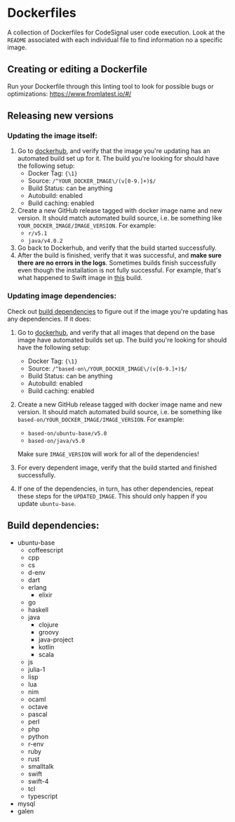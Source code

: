 # Dockerfiles

A collection of Dockerfiles for CodeSignal user code execution. Look at the `README` associated with each individual file to find information no a specific image.

## Creating or editing a Dockerfile

Run your Dockerfile through this linting tool to look for possible bugs or optimizations:
https://www.fromlatest.io/#/

## Releasing new versions

### Updating the image itself:

1. Go to [dockerhub](https://hub.docker.com/?namespace=codesignal), and verify that the image you're updating has an automated build set up for it. The build you're looking for should have the following setup:
   * Docker Tag: `{\1}`
   * Source: `/^YOUR_DOCKER_IMAGE\/(v[0-9.]+)$/`
   * Build Status: can be anything
   * Autobuild: enabled
   * Build caching: enabled
2. Create a new GitHub release tagged with docker image name and new version. It should match automated build source, i.e. be something like `YOUR_DOCKER_IMAGE/IMAGE_VERSION`. For example:
   * `r/v5.1`
   * `java/v4.0.2`
3. Go back to Dockerhub, and verify that the build started successfully.
4. After the build is finished, verify that it was successful, and **make sure there are no errors in the logs**. Sometimes builds finish successfully even though the installation is not fully successful. For example, that's what happened to Swift image in [this](https://cloud.docker.com/u/codesignal/repository/registry-1.docker.io/codesignal/swift/builds/0ba57fcb-7639-448d-b00e-91b89c75765b) build.
   
### Updating image dependencies:

Check out [build dependencies](#build-tree) to figure out if the image you're updating has any dependencies. If it does:

1. Go to [dockerhub](https://hub.docker.com/?namespace=codesignal), and verify that all images that depend on the base image have automated builds set up. The build you're looking for should have the following setup:
   * Docker Tag: `{\1}`
   * Source: `/^based-on\/YOUR_DOCKER_IMAGE\/(v[0-9.]+)$/`
   * Build Status: can be anything
   * Autobuild: enabled
   * Build caching: enabled
2. Create a new GitHub release tagged with docker image name and new version. It should match automated build source, i.e. be something like `based-on/YOUR_DOCKER_IMAGE/IMAGE_VERSION`. For example:
   * `based-on/ubuntu-base/v5.0`
   * `based-on/java/v5.0`
   
   Make sure `IMAGE_VERSION` will work for all of the dependencies!
3. For every dependent image, verify that the build started and finished successfully.
4. If one of the dependencies, in turn, has other dependencies, repeat these steps for the `UPDATED_IMAGE`. This should only happen if you update `ubuntu-base`.
   
## <a name="build-tree"></a>Build dependencies:

* ubuntu-base
  * coffeescript
  * cpp
  * cs
  * d-env
  * dart
  * erlang
    * elixir
  * go
  * haskell
  * java
    * clojure
    * groovy
    * java-project
    * kotlin
    * scala
  * js
  * julia-1
  * lisp
  * lua
  * nim
  * ocaml
  * octave
  * pascal
  * perl
  * php
  * python
  * r-env
  * ruby
  * rust
  * smalltalk
  * swift
  * swift-4
  * tcl
  * typescript
* mysql
* galen
